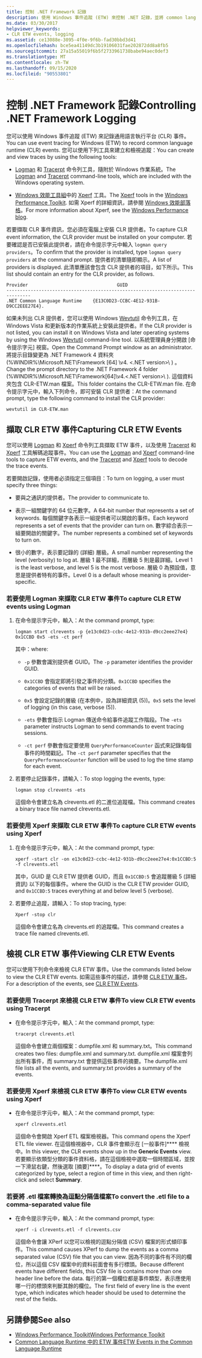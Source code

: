 ```yaml
---
title: 控制 .NET Framework 記錄
description: 使用 Windows 事件追蹤 (ETW) 來控制 .NET 記錄，並將 common language runtime 記錄 (CLR) 事件。 使用 Logman、Tracerpt 和 Xperf 等工具。
ms.date: 03/30/2017
helpviewer_keywords:
- CLR ETW events, logging
ms.assetid: ce13088e-3095-4f0e-9f6b-fad30bbd3d41
ms.openlocfilehash: bce5ea41149dc3b19106031fae202872dd8a8fb5
ms.sourcegitcommit: 27a15a55019f6b5f2733961738babe94aec0def3
ms.translationtype: MT
ms.contentlocale: zh-TW
ms.lasthandoff: 09/15/2020
ms.locfileid: "90553801"
---
```

# <a name="controlling-net-framework-logging"></a><span data-ttu-id="bed49-104">控制 .NET Framework 記錄</span><span class="sxs-lookup"><span data-stu-id="bed49-104">Controlling .NET Framework Logging</span></span>

<span data-ttu-id="bed49-105">您可以使用 Windows 事件追蹤 (ETW) 來記錄通用語言執行平台 (CLR) 事件。</span><span class="sxs-lookup"><span data-stu-id="bed49-105">You can use event tracing for Windows (ETW) to record common language runtime (CLR) events.</span></span> <span data-ttu-id="bed49-106">您可以使用下列工具來建立和檢視追蹤：</span><span class="sxs-lookup"><span data-stu-id="bed49-106">You can create and view traces by using the following tools:</span></span>

- <span data-ttu-id="bed49-107">[Logman](/windows-server/administration/windows-commands/logman) 和 [Tracerpt](/windows-server/administration/windows-commands/tracerpt_1) 命令列工具，隨附於 Windows 作業系統。</span><span class="sxs-lookup"><span data-stu-id="bed49-107">The [Logman](/windows-server/administration/windows-commands/logman) and [Tracerpt](/windows-server/administration/windows-commands/tracerpt_1) command-line tools, which are included with the Windows operating system.</span></span>

- <span data-ttu-id="bed49-108">[Windows 效能工具組](/windows-hardware/test/wpt/)中的 [Xperf](/windows-hardware/test/wpt/xperf-command-line-reference) 工具。</span><span class="sxs-lookup"><span data-stu-id="bed49-108">The [Xperf](/windows-hardware/test/wpt/xperf-command-line-reference) tools in the [Windows Performance Toolkit](/windows-hardware/test/wpt/).</span></span> <span data-ttu-id="bed49-109">如需 Xperf 的詳細資訊，請參閱 [Windows 效能部落格](/archive/blogs/pigscanfly/)。</span><span class="sxs-lookup"><span data-stu-id="bed49-109">For more information about Xperf, see the [Windows Performance blog](/archive/blogs/pigscanfly/).</span></span>

<span data-ttu-id="bed49-110">若要擷取 CLR 事件資訊，您必須在電腦上安裝 CLR 提供者。</span><span class="sxs-lookup"><span data-stu-id="bed49-110">To capture CLR event information, the CLR provider must be installed on your computer.</span></span> <span data-ttu-id="bed49-111">若要確認是否已安裝此提供者，請在命令提示字元中輸入 `logman query providers`。</span><span class="sxs-lookup"><span data-stu-id="bed49-111">To confirm that the provider is installed, type `logman query providers` at the command prompt.</span></span> <span data-ttu-id="bed49-112">提供者的清單隨即顯示。</span><span class="sxs-lookup"><span data-stu-id="bed49-112">A list of providers is displayed.</span></span> <span data-ttu-id="bed49-113">此清單應該會包含 CLR 提供者的項目，如下所示。</span><span class="sxs-lookup"><span data-stu-id="bed49-113">This list should contain an entry for the CLR provider, as follows.</span></span>

```output
Provider                                 GUID
-------------------------------------------------------------------------------
.NET Common Language Runtime    {E13C0D23-CCBC-4E12-931B-D9CC2EEE27E4}.
```

<span data-ttu-id="bed49-114">如果未列出 CLR 提供者，您可以使用 Windows [Wevtutil](/windows-server/administration/windows-commands/wevtutil) 命令列工具，在 Windows Vista 和更新版本的作業系統上安裝此提供者。</span><span class="sxs-lookup"><span data-stu-id="bed49-114">If the CLR provider is not listed, you can install it on Windows Vista and later operating systems by using the Windows [Wevtutil](/windows-server/administration/windows-commands/wevtutil) command-line tool.</span></span> <span data-ttu-id="bed49-115">以系統管理員身分開啟 [命令提示字元] 視窗。</span><span class="sxs-lookup"><span data-stu-id="bed49-115">Open the Command Prompt window as an administrator.</span></span> <span data-ttu-id="bed49-116">將提示目錄變更為 .NET Framework 4 資料夾 (%WINDIR%\Microsoft.NET\Framework [64] \v4. \<.NET version>\ ) 。</span><span class="sxs-lookup"><span data-stu-id="bed49-116">Change the prompt directory to the .NET Framework 4 folder (%WINDIR%\Microsoft.NET\Framework[64]\v4.\<.NET version>\ ).</span></span> <span data-ttu-id="bed49-117">這個資料夾包含 CLR-ETW.man 檔案。</span><span class="sxs-lookup"><span data-stu-id="bed49-117">This folder contains the CLR-ETW.man file.</span></span> <span data-ttu-id="bed49-118">在命令提示字元中，輸入下列命令，即可安裝 CLR 提供者：</span><span class="sxs-lookup"><span data-stu-id="bed49-118">At the command prompt, type the following command to install the CLR provider:</span></span>

`wevtutil im CLR-ETW.man`

## <a name="capturing-clr-etw-events"></a><span data-ttu-id="bed49-119">擷取 CLR ETW 事件</span><span class="sxs-lookup"><span data-stu-id="bed49-119">Capturing CLR ETW Events</span></span>

<span data-ttu-id="bed49-120">您可以使用 [Logman](/windows-server/administration/windows-commands/logman) 和 [Xperf](/windows-hardware/test/wpt/xperf-command-line-reference) 命令列工具擷取 ETW 事件，以及使用 [Tracerpt](/windows-server/administration/windows-commands/tracerpt_1) 和 [Xperf](/windows-hardware/test/wpt/xperf-command-line-reference) 工具解碼追蹤事件。</span><span class="sxs-lookup"><span data-stu-id="bed49-120">You can use the [Logman](/windows-server/administration/windows-commands/logman) and [Xperf](/windows-hardware/test/wpt/xperf-command-line-reference) command-line tools to capture ETW events, and the [Tracerpt](/windows-server/administration/windows-commands/tracerpt_1) and [Xperf](/windows-hardware/test/wpt/xperf-command-line-reference) tools to decode the trace events.</span></span>

<span data-ttu-id="bed49-121">若要開啟記錄，使用者必須指定三個項目：</span><span class="sxs-lookup"><span data-stu-id="bed49-121">To turn on logging, a user must specify three things:</span></span>

- <span data-ttu-id="bed49-122">要與之通訊的提供者。</span><span class="sxs-lookup"><span data-stu-id="bed49-122">The provider to communicate to.</span></span>

- <span data-ttu-id="bed49-123">表示一組關鍵字的 64 位元數字。</span><span class="sxs-lookup"><span data-stu-id="bed49-123">A 64-bit number that represents a set of keywords.</span></span> <span data-ttu-id="bed49-124">每個關鍵字各表示一組提供者可以開啟的事件。</span><span class="sxs-lookup"><span data-stu-id="bed49-124">Each keyword represents a set of events that the provider can turn on.</span></span> <span data-ttu-id="bed49-125">數字綜合表示一組要開啟的關鍵字。</span><span class="sxs-lookup"><span data-stu-id="bed49-125">The number represents a combined set of keywords to turn on.</span></span>

- <span data-ttu-id="bed49-126">很小的數字，表示要記錄的 (詳細) 層級。</span><span class="sxs-lookup"><span data-stu-id="bed49-126">A small number representing the level (verbosity) to log at.</span></span> <span data-ttu-id="bed49-127">層級 1 最不詳細，而層級 5 則是最詳細。</span><span class="sxs-lookup"><span data-stu-id="bed49-127">Level 1 is the least verbose, and level 5 is the most verbose.</span></span> <span data-ttu-id="bed49-128">層級 0 為預設值，意思是提供者特有的事件。</span><span class="sxs-lookup"><span data-stu-id="bed49-128">Level 0 is a default whose meaning is provider-specific.</span></span>

### <a name="to-capture-clr-etw-events-using-logman"></a><span data-ttu-id="bed49-129">若要使用 Logman 來擷取 CLR ETW 事件</span><span class="sxs-lookup"><span data-stu-id="bed49-129">To capture CLR ETW events using Logman</span></span>

1. <span data-ttu-id="bed49-130">在命令提示字元中，輸入：</span><span class="sxs-lookup"><span data-stu-id="bed49-130">At the command prompt, type:</span></span>

     `logman start clrevents -p {e13c0d23-ccbc-4e12-931b-d9cc2eee27e4} 0x1CCBD 0x5 -ets -ct perf`

     <span data-ttu-id="bed49-131">其中：</span><span class="sxs-lookup"><span data-stu-id="bed49-131">where:</span></span>

    - <span data-ttu-id="bed49-132">`-p` 參數會識別提供者 GUID。</span><span class="sxs-lookup"><span data-stu-id="bed49-132">The `-p` parameter identifies the provider GUID.</span></span>

    - <span data-ttu-id="bed49-133">`0x1CCBD` 會指定即將引發之事件的分類。</span><span class="sxs-lookup"><span data-stu-id="bed49-133">`0x1CCBD` specifies the categories of events that will be raised.</span></span>

    - <span data-ttu-id="bed49-134">`0x5` 會設定記錄的層級 (在本例中，設為詳細資訊 (5))。</span><span class="sxs-lookup"><span data-stu-id="bed49-134">`0x5` sets the level of logging (in this case, verbose (5)).</span></span>

    - <span data-ttu-id="bed49-135">`-ets` 參數會指示 Logman 傳送命令給事件追蹤工作階段。</span><span class="sxs-lookup"><span data-stu-id="bed49-135">The `-ets` parameter instructs Logman to send commands to event tracing sessions.</span></span>

    - <span data-ttu-id="bed49-136">`-ct perf` 參數會指定要使用 `QueryPerformanceCounter` 函式來記錄每個事件的時間戳記。</span><span class="sxs-lookup"><span data-stu-id="bed49-136">The `-ct perf` parameter specifies that the `QueryPerformanceCounter` function will be used to log the time stamp for each event.</span></span>

2. <span data-ttu-id="bed49-137">若要停止記錄事件，請輸入：</span><span class="sxs-lookup"><span data-stu-id="bed49-137">To stop logging the events, type:</span></span>

     `logman stop clrevents -ets`

     <span data-ttu-id="bed49-138">這個命令會建立名為 clrevents.etl 的二進位追蹤檔。</span><span class="sxs-lookup"><span data-stu-id="bed49-138">This command creates a binary trace file named clrevents.etl.</span></span>

### <a name="to-capture-clr-etw-events-using-xperf"></a><span data-ttu-id="bed49-139">若要使用 Xperf 來擷取 CLR ETW 事件</span><span class="sxs-lookup"><span data-stu-id="bed49-139">To capture CLR ETW events using Xperf</span></span>

1. <span data-ttu-id="bed49-140">在命令提示字元中，輸入：</span><span class="sxs-lookup"><span data-stu-id="bed49-140">At the command prompt, type:</span></span>

     `xperf -start clr -on e13c0d23-ccbc-4e12-931b-d9cc2eee27e4:0x1CCBD:5 -f clrevents.etl`

     <span data-ttu-id="bed49-141">其中，GUID 是 CLR ETW 提供者 GUID，而且 `0x1CCBD:5` 會追蹤層級 5 (詳細資訊) 以下的每個事件。</span><span class="sxs-lookup"><span data-stu-id="bed49-141">where the GUID is the CLR ETW provider GUID, and `0x1CCBD:5` traces everything at and below level 5 (verbose).</span></span>

2. <span data-ttu-id="bed49-142">若要停止追蹤，請輸入：</span><span class="sxs-lookup"><span data-stu-id="bed49-142">To stop tracing, type:</span></span>

     `Xperf -stop clr`

     <span data-ttu-id="bed49-143">這個命令會建立名為 clrevents.etl 的追蹤檔。</span><span class="sxs-lookup"><span data-stu-id="bed49-143">This command creates a trace file named clrevents.etl.</span></span>

## <a name="viewing-clr-etw-events"></a><span data-ttu-id="bed49-144">檢視 CLR ETW 事件</span><span class="sxs-lookup"><span data-stu-id="bed49-144">Viewing CLR ETW Events</span></span>

<span data-ttu-id="bed49-145">您可以使用下列命令來檢視 CLR ETW 事件。</span><span class="sxs-lookup"><span data-stu-id="bed49-145">Use the commands listed below to view the CLR ETW events.</span></span> <span data-ttu-id="bed49-146">如需這些事件的描述，請參閱 [CLR ETW 事件](clr-etw-events.md)。</span><span class="sxs-lookup"><span data-stu-id="bed49-146">For a description of the events, see [CLR ETW Events](clr-etw-events.md).</span></span>

### <a name="to-view-clr-etw-events-using-tracerpt"></a><span data-ttu-id="bed49-147">若要使用 Tracerpt 來檢視 CLR ETW 事件</span><span class="sxs-lookup"><span data-stu-id="bed49-147">To view CLR ETW events using Tracerpt</span></span>

- <span data-ttu-id="bed49-148">在命令提示字元中，輸入：</span><span class="sxs-lookup"><span data-stu-id="bed49-148">At the command prompt, type:</span></span>

     `tracerpt clrevents.etl`

     <span data-ttu-id="bed49-149">這個命令會建立兩個檔案：dumpfile.xml 和 summary.txt。</span><span class="sxs-lookup"><span data-stu-id="bed49-149">This command creates two files: dumpfile.xml and summary.txt.</span></span> <span data-ttu-id="bed49-150">dumpfile.xml 檔案會列出所有事件，而 summary.txt 會提供這些事件的摘要。</span><span class="sxs-lookup"><span data-stu-id="bed49-150">The dumpfile.xml file lists all the events, and summary.txt provides a summary of the events.</span></span>

### <a name="to-view-clr-etw-events-using-xperf"></a><span data-ttu-id="bed49-151">若要使用 Xperf 來檢視 CLR ETW 事件</span><span class="sxs-lookup"><span data-stu-id="bed49-151">To view CLR ETW events using Xperf</span></span>

- <span data-ttu-id="bed49-152">在命令提示字元中，輸入：</span><span class="sxs-lookup"><span data-stu-id="bed49-152">At the command prompt, type:</span></span>

     `xperf clrevents.etl`

     <span data-ttu-id="bed49-153">這個命令會開啟 Xperf ETL 檔案檢視器。</span><span class="sxs-lookup"><span data-stu-id="bed49-153">This command opens the Xperf ETL file viewer.</span></span> <span data-ttu-id="bed49-154">在這個檢視器中，CLR 事件會顯示在 [一般事件]\*\*\*\* 檢視中。</span><span class="sxs-lookup"><span data-stu-id="bed49-154">In this viewer, the CLR events show up in the **Generic Events** view.</span></span> <span data-ttu-id="bed49-155">若要顯示依類型分類的事件資料格，請在這個檢視中選取一個時間區域，並按一下滑鼠右鍵，然後選取 [摘要]\*\*\*\*。</span><span class="sxs-lookup"><span data-stu-id="bed49-155">To display a data grid of events categorized by type, select a region of time in this view, and then right-click and select **Summary**.</span></span>

### <a name="to-convert-the-etl-file-to-a-comma-separated-value-file"></a><span data-ttu-id="bed49-156">若要將 .etl 檔案轉換為逗點分隔值檔案</span><span class="sxs-lookup"><span data-stu-id="bed49-156">To convert the .etl file to a comma-separated value file</span></span>

- <span data-ttu-id="bed49-157">在命令提示字元中，輸入：</span><span class="sxs-lookup"><span data-stu-id="bed49-157">At the command prompt, type:</span></span>

     `xperf -i clrevents.etl -f clrevents.csv`

     <span data-ttu-id="bed49-158">這個命令會讓 XPerf 以您可以檢視的逗點分隔值 (CSV) 檔案的形式傾印事件。</span><span class="sxs-lookup"><span data-stu-id="bed49-158">This command causes XPerf to dump the events as a comma separated value (CSV) file that you can view.</span></span> <span data-ttu-id="bed49-159">因為不同的事件有不同的欄位，所以這個 CSV 檔案中的資料前面會有多行標頭。</span><span class="sxs-lookup"><span data-stu-id="bed49-159">Because different events have different fields, this CSV file is contains more than one header line before the data.</span></span> <span data-ttu-id="bed49-160">每行的第一個欄位都是事件類型，表示應使用哪一行的標頭來判斷其餘的欄位。</span><span class="sxs-lookup"><span data-stu-id="bed49-160">The first field of every line is the event type, which indicates which header should be used to determine the rest of the fields.</span></span>

## <a name="see-also"></a><span data-ttu-id="bed49-161">另請參閱</span><span class="sxs-lookup"><span data-stu-id="bed49-161">See also</span></span>

- [<span data-ttu-id="bed49-162">Windows Performance Toolkit</span><span class="sxs-lookup"><span data-stu-id="bed49-162">Windows Performance Toolkit</span></span>](/windows-hardware/test/wpt/)
- [<span data-ttu-id="bed49-163">Common Language Runtime 中的 ETW 事件</span><span class="sxs-lookup"><span data-stu-id="bed49-163">ETW Events in the Common Language Runtime</span></span>](etw-events-in-the-common-language-runtime.md)
